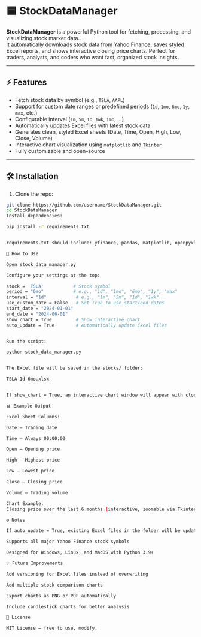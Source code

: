 # 🟦 StockDataManager

**StockDataManager** is a powerful Python tool for fetching, processing, and visualizing stock market data.  
It automatically downloads stock data from Yahoo Finance, saves styled Excel reports, and shows interactive closing price charts. Perfect for traders, analysts, and coders who want fast, organized stock insights.  

---

## ⚡ Features

- Fetch stock data by symbol (e.g., `TSLA`, `AAPL`)  
- Support for custom date ranges or predefined periods (`1d`, `1mo`, `6mo`, `1y`, `max`, etc.)  
- Configurable interval (`1m`, `5m`, `1d`, `1wk`, `1mo`, …)  
- Automatically updates Excel files with latest stock data  
- Generates clean, styled Excel sheets (Date, Time, Open, High, Low, Close, Volume)  
- Interactive chart visualization using `matplotlib` and `Tkinter`  
- Fully customizable and open-source  

---

## 🛠 Installation

1. Clone the repo:  
```bash
git clone https://github.com/username/StockDataManager.git
cd StockDataManager
Install dependencies:

pip install -r requirements.txt


requirements.txt should include: yfinance, pandas, matplotlib, openpyxl, tkinter

🚀 How to Use

Open stock_data_manager.py

Configure your settings at the top:

stock = 'TSLA'           # Stock symbol
period = "6mo"           # e.g., "1d", "1mo", "6mo", "1y", "max"
interval = "1d"           # e.g., "1m", "5m", "1d", "1wk"
use_custom_date = False   # Set True to use start/end dates
start_date = "2024-01-01"
end_date = "2024-06-01"
show_chart = True         # Show interactive chart
auto_update = True        # Automatically update Excel files


Run the script:

python stock_data_manager.py


The Excel file will be saved in the stocks/ folder:

TSLA-1d-6mo.xlsx


If show_chart = True, an interactive chart window will appear with closing prices.

📊 Example Output

Excel Sheet Columns:

Date – Trading date

Time – Always 00:00:00

Open – Opening price

High – Highest price

Low – Lowest price

Close – Closing price

Volume – Trading volume

Chart Example:
Closing price over the last 6 months (interactive, zoomable via Tkinter/Matplotlib)

⚙️ Notes

If auto_update = True, existing Excel files in the folder will be updated automatically

Supports all major Yahoo Finance stock symbols

Designed for Windows, Linux, and MacOS with Python 3.9+

💡 Future Improvements

Add versioning for Excel files instead of overwriting

Add multiple stock comparison charts

Export charts as PNG or PDF automatically

Include candlestick charts for better analysis

📝 License

MIT License – free to use, modify,
